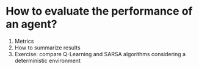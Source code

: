 # How to evaluate the performance of an agent?
    
1. Metrics
1. How to summarize results
1. Exercise: compare Q-Learning and SARSA algorithms considering a deterministic environment